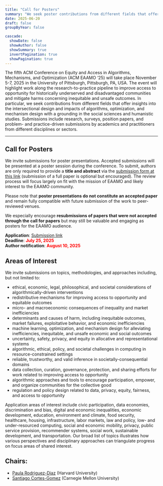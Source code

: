 ```yaml
---
title: "Call for Posters"
summary: "We seek poster contributions from different fields that offer insights into the intersectional design and impacts of algorithms, optimization, and mechanism design with a grounding in the social sciences and humanistic studies."
date: 2025-06-20
draft: false
groupByYear: false

cascade:
  showDate: false
  showAuthor: false
  showSummary: true
  invertPagination: true
  showPagination: true
---
```


The fifth ACM Conference on Equity and Access in Algorithms, Mechanisms, and Optimization (ACM EAAMO ‘25) will take place November 5-7, 2025 in the University of Pittsburgh, Pittsburgh, PA, USA. The event will highlight work along the research-to-practice pipeline to improve access to opportunity for historically underserved and disadvantaged communities and mitigate harms concerning inequitable and unsafe outcomes. In particular, we seek contributions from different fields that offer insights into the intersectional design and impacts of algorithms, optimization, and mechanism design with a grounding in the social sciences and humanistic studies. Submissions include research, surveys, position papers, and problem- and practice-driven submissions by academics and practitioners from different disciplines or sectors.

- - -

## Call for Posters

We invite submissions for poster presentations. Accepted submissions will be presented at a poster session during the conference. To submit, authors are only required to provide a **title and abstract** via the [submission form at this link](https://docs.google.com/forms/d/e/1FAIpQLScQFE0bglbUAT2STMZ8iVe19VLH8N6GLYIKZ_hAaKnBjru63g/viewform?usp=dialog) (submission of a full paper is optional but encouraged). The review process will focus largely on fit with the mission of EAAMO and likely interest to the EAAMO community.

Please note that **poster presentations do not constitute an accepted paper** and remain fully compatible with future submission of the work to peer-reviewed venues.

We especially encourage **resubmissions of papers that were not accepted through the call for papers** but may still be valuable and engaging as posters for the EAAMO audience.


**Application**: [Submission link](https://docs.google.com/forms/d/e/1FAIpQLScQFE0bglbUAT2STMZ8iVe19VLH8N6GLYIKZ_hAaKnBjru63g/viewform?usp=dialog) \
**Deadline**: <span style="color: red; font-weight: bold;">July 25, 2025</span> \
**Author notification**: <span style="color: red; font-weight: bold;">August 10, 2025</span>

## Areas of Interest

We invite submissions on topics, methodologies, and approaches including, but not limited to:
- ethical, economic, legal, philosophical, and societal considerations of algorithmically-driven interventions
- redistributive mechanisms for improving access to opportunity and equitable outcomes
- micro- and macroeconomic consequences of inequality and market inefficiencies
- determinants and causes of harm, including inequitable outcomes, market failures, exploitative behavior, and economic inefficiencies
- machine learning, optimization, and mechanism design for alleviating inefficiencies, inequitable, and unsafe economic and social outcomes
- uncertainty, safety, privacy, and equity in allocative and representational systems
- algorithmic, ethical, policy, and societal challenges in computing in resource-constrained settings
- reliable, trustworthy, and valid inference in societally-consequential domains
- data collection, curation, governance, protection, and sharing efforts for work related to improving access to opportunity
- algorithmic approaches and tools to encourage participation, empower, and organize communities for the collective good
- regulation and policy design related to data, privacy, equity, fairness, and access to opportunity

Application areas of interest include civic participation, data economies, discrimination and bias, digital and economic inequalities, economic development, education, environment and climate, food security, healthcare, housing, infrastructure, labor markets, law and policy, low- and under-resourced computing, social and economic mobility, privacy, public service provision, recommender systems, social work, sustainable development, and transportation. Our broad list of topics illustrates how various perspectives and disciplinary approaches can triangulate progress on focus areas of shared interest.

## Chairs:
- [Paula Rodriguez-Diaz](https://paularodrid.wordpress.com/) (Harvard University)
- [Santiago Cortes-Gomez](https://www.linkedin.com/in/santiago-cortes-839931155/) (Carnegie Mellon University)
